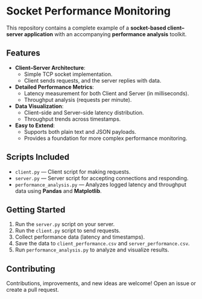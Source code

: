 # Socket Performance Monitoring

This repository contains a complete example of a **socket-based client–server application** with an accompanying **performance analysis** toolkit.

##  Features
- **Client–Server Architecture**:
  - Simple TCP socket implementation.
  - Client sends requests, and the server replies with data.
- **Detailed Performance Metrics**:
  - Latency measurement for both Client and Server (in milliseconds).
  - Throughput analysis (requests per minute).
- **Data Visualization**:
  - Client–side and Server–side latency distribution.
  - Throughput trends across timestamps.
- **Easy to Extend**:
  - Supports both plain text and JSON payloads.
  - Provides a foundation for more complex performance monitoring.

## Scripts Included
- `client.py` — Client script for making requests.
- `server.py` — Server script for accepting connections and responding.
- `performance_analysis.py` — Analyzes logged latency and throughput data using **Pandas** and **Matplotlib**.

##  Getting Started
1. Run the `server.py` script on your server.
2. Run the `client.py` script to send requests.
3. Collect performance data (latency and timestamps).
4. Save the data to `client_performance.csv` and `server_performance.csv`.
5. Run `performance_analysis.py` to analyze and visualize results.

##  Contributing
Contributions, improvements, and new ideas are welcome! Open an issue or create a pull request.

